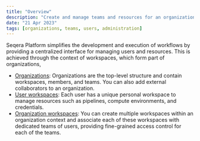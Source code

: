```yaml
---
title: "Overview"
description: "Create and manage teams and resources for an organization in Seqera Platform."
date: "21 Apr 2023"
tags: [organizations, teams, users, administration]
---
```


Seqera Platform simplifies the development and execution of workflows by providing a centralized interface for managing users and resources. This is achieved through the context of workspaces, which form part of organizations,

- [Organizations](../orgs-and-teams/organizations): Organizations are the top-level structure and contain workspaces, members, and teams. You can also add external collaborators to an organization.
- [User workspaces](../orgs-and-teams/workspace-management): Each user has a unique personal workspace to manage resources such as pipelines, compute environments, and credentials.
- [Organization workspaces](../orgs-and-teams/workspace-management): You can create multiple workspaces within an organization context and associate each of these workspaces with dedicated teams of users, providing fine-grained access control for each of the teams.
